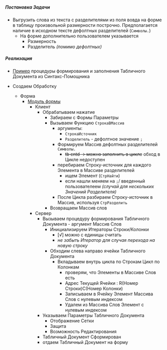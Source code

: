 
#####  Постановка Задачи

- Выгрузить слова из текста c разделителями из поля вовда на форме в таблицу произвольной размерности построчно. Предполагается наличие в исходном тексте дефолтных разделителей (`Символы.`) 
    - На  форме дополнительно пользователем указывается
        - Размерность 
        - Разделитель *(помимо дефолтных)*


##### Реализация

- [Пример](https://github.com/alex-dev-2020/Txt_to_Array/commit/255ac486e2142a36bbd762026eb52d69f498162b) процедуры формирования и заполнения Табличного Документа из Синтакс-Помощника


- Создаем Обработку
    - Форма
        - [Модуль формы](https://github.com/alex-dev-2020/Txt_to_Array/commit/af6005cd30a826c0041c93cc7c55b3c9af10125e)
            - Клиент 
                - Обрабатываем нажатие
                    - Забираем с Формы Параметры
                    - Вызываем Функцию `СтрокаВМассив` 
                        - аргументы:
                            - `СтрокаИсточник`
                            -  `Разделитель`  - дефолтное значение `;`
                        - Формируем Массив дефолтных разделителей `Символы.`
                            - ~~tb  cntd → можно заполнить в цикле~~  обход в Цикле недоступен
                        - перебираем Строку-источник для каждого Элемента в Массиве разделителей
                            - ищем Элемент (`СтрНайти`)
                            - если нашли меняем на `;`/ введенный пользователеем *(случай  для нескольких Значений Разделителя)*
                        - После  Цикла разбираем Строку-источник в Массив, используя  `СтрРазделить`
                    - Возвращаем Массив слов
            - Сервер 
                - Вызываем процедуру формирования Табличного Документа
                        - аргумент Массив Слов
                    - Инициализируем Итераторы Строки/Колонки
                        - [√]  можно с единицы считать 
                        - *не  забыть Итератор для  случая перехода на новую строку*
                    - Обходим слева направо  ячейки  Табличного Документа
                        - Вкладываем внутрь цикла по Строкам Цикл по Колонкам 
                            - проверям, что Элементы в Массиве Слов есть 
                            - Адрес Текущей Ячейки : R(Номер Строки)С(Номер Колонки)
                            - Записываем в Ячейку Элемент Массива Слов с нулевым индексом 
                            - Удалем из Массива Слов Элемент с нулевым индексом
                - Указываем Параметры Табличного Документа
                    - Отображение Сетки
                    - Защита 
                    - Возможность Редактирования
                - Табличный Документ Сформирован
                - отдаем Табличный Документ на форму




  
